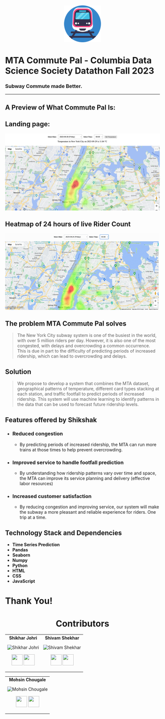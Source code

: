 <p align="center"><img src="./assets/icon.png" width="120" height="120"</p>

# **MTA Commute Pal** - Columbia Data Science Society Datathon Fall 2023

### Subway Commute made Better.

---

## A Preview of What Commute Pal Is:

## Landing page:

![Home Screenshot](./assets/mtacommutepal.png)

## Heatmap of 24 hours of live Rider Count

![Calibration Screenshot](./assets/livedata.gif)

## The problem MTA Commute Pal solves

> The New York City subway system is one of the busiest in the world, with over 5 million
> riders per day. However, it is also one of the most congested, with delays and overcrowding a
> common occurrence. This is due in part to the difficulty of predicting periods of increased
> ridership, which can lead to overcrowding and delays.

## Solution

> We propose to develop a system that combines the MTA dataset, geographical patterns of
> temperature, different card types stacking at each station, and traffic footfall to predict
> periods of increased ridership. This system will use machine learning to identify patterns in
> the data that can be used to forecast future ridership levels.

## Features offered by Shikshak

- ### **Reduced congestion**
  - By predicting periods of increased ridership, the MTA can run
    more trains at those times to help prevent overcrowding.
- ### **Improved service to handle footfall prediction**
  - By understanding how ridership
    patterns vary over time and space, the MTA can improve its service planning and
    delivery (effective labor resources)
- ### **Increased customer satisfaction**
  - By reducing congestion and improving service, our
    system will make the subway a more pleasant and reliable experience for riders. One
    trip at a time.

## Technology Stack and Dependencies

- **Time Series Prediction**
- **Pandas**
- **Seaborn**
- **Numpy**
- **Python**
- **HTML**
- **CSS**
- **JavaScript**

# Thank You!

<h1 align="center"> Contributors </h1>
<table align="center">
<tr align="center">
<td>
<strong>Shikhar Johri</strong>
<p align="center">
<img src = "https://avatars.githubusercontent.com/u/30645315?v=4"  height="120" alt="Shikhar Johri">
</p>
<p align="center">
<a href = "https://github.com/johri-lab"><img src = "http://www.iconninja.com/files/241/825/211/round-collaboration-social-github-code-circle-network-icon.svg" width="36" height = "36"/></a>
<a href = "https://www.linkedin.com/in/shikhar-johri/">
<img src = "http://www.iconninja.com/files/863/607/751/network-linkedin-social-connection-circular-circle-media-icon.svg" width="36" height="36"/>
</a>
</p>
</td>
<td>
<strong>Shivam Shekhar</strong>
<p align="center">
<img src = "https://avatars.githubusercontent.com/u/60486289?v=4"  height="120" alt="Shivam Shekhar">
</p>
<p align="center">
<a href = "https://github.com/shvam0000"><img src = "http://www.iconninja.com/files/241/825/211/round-collaboration-social-github-code-circle-network-icon.svg" width="36" height = "36"/></a>
<a href = "https://www.linkedin.com/in/shivam-shekhar-062950182/">
<img src = "http://www.iconninja.com/files/863/607/751/network-linkedin-social-connection-circular-circle-media-icon.svg" width="36" height="36"/>
</a>
</p>
</td>
</tr>
</table>
<table align="center">
<tr align="center">
<td>
<strong>
Mohsin Chougale</strong>
<p align="center">
<img src = "https://avatars.githubusercontent.com/u/62531348?v=4"  height="120" alt="
Mohsin Chougale">
</p>
<p align="center">
<a href = "https://github.com/mohsinchougale"><img src = "http://www.iconninja.com/files/241/825/211/round-collaboration-social-github-code-circle-network-icon.svg" width="36" height = "36"/></a>
<a href = "https://www.linkedin.com/in/mohsin-chougale/">
<img src = "http://www.iconninja.com/files/863/607/751/network-linkedin-social-connection-circular-circle-media-icon.svg" width="36" height="36"/>
</a>
</p>
</td>

</tr>
</table>
